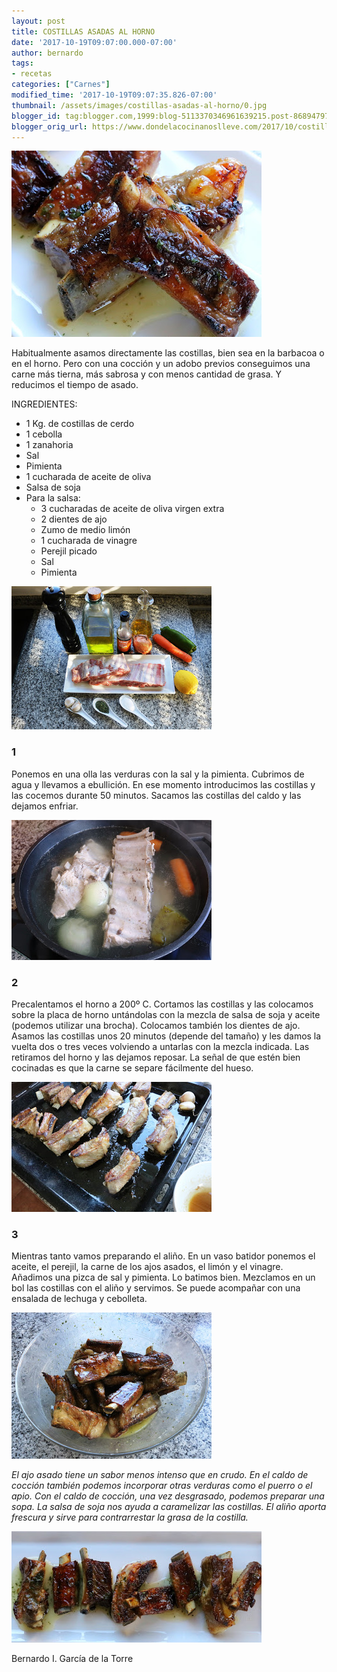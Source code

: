 ```yaml
---
layout: post
title: COSTILLAS ASADAS AL HORNO
date: '2017-10-19T09:07:00.000-07:00'
author: bernardo
tags:
- recetas
categories: ["Carnes"]
modified_time: '2017-10-19T09:07:35.826-07:00'
thumbnail: /assets/images/costillas-asadas-al-horno/0.jpg
blogger_id: tag:blogger.com,1999:blog-5113370346961639215.post-8689479796012233540
blogger_orig_url: https://www.dondelacocinanoslleve.com/2017/10/costillas-asadas-al-horno.html
---
```


![](/assets/images/costillas-asadas-al-horno/0.jpg)

  
Habitualmente asamos directamente las costillas, bien sea en la barbacoa o en el horno. Pero con una cocción y un adobo previos conseguimos una carne más tierna, más sabrosa y con menos cantidad de grasa. Y reducimos el tiempo de asado.  

INGREDIENTES:
* 1 Kg. de costillas de cerdo
* 1 cebolla
* 1 zanahoria
* Sal
* Pimienta
* 1 cucharada de aceite de oliva
* Salsa de soja
* Para la salsa:
  * 3 cucharadas de aceite de oliva virgen extra
  * 2 dientes de ajo
  * Zumo de medio limón
  * 1 cucharada de vinagre
  * Perejil picado
  * Sal
  * Pimienta  

![](/assets/images/costillas-asadas-al-horno/1.jpg)

  

### 1

Ponemos en una olla las verduras con la sal y la pimienta. Cubrimos de agua y llevamos a ebullición. En ese momento introducimos las costillas y las cocemos durante 50 minutos. Sacamos las costillas del caldo y las dejamos enfriar.  

![](/assets/images/costillas-asadas-al-horno/2.jpg)

  

### 2

Precalentamos el horno a 200º C. Cortamos las costillas y las colocamos sobre la placa de horno untándolas con la mezcla de salsa de soja y aceite (podemos utilizar una brocha). Colocamos también los dientes de ajo. Asamos las costillas unos 20 minutos (depende del tamaño) y les damos la vuelta dos o tres veces volviendo a untarlas con la mezcla indicada. Las retiramos del horno y las dejamos reposar. La señal de que estén bien cocinadas es que la carne se separe fácilmente del hueso.  

![](/assets/images/costillas-asadas-al-horno/3.jpg)

  

### 3

Mientras tanto vamos preparando el aliño. En un vaso batidor ponemos el aceite, el perejil, la carne de los ajos asados, el limón y el vinagre. Añadimos una pizca de sal y pimienta. Lo batimos bien. Mezclamos en un bol las costillas con el aliño y servimos. Se puede acompañar con una ensalada de lechuga y cebolleta.  

![](/assets/images/costillas-asadas-al-horno/4.jpg)

  
_El ajo asado tiene un sabor menos intenso que en crudo. En el caldo de cocción también podemos incorporar otras verduras como el puerro o el apio. Con el caldo de cocción, una vez desgrasado, podemos preparar una sopa. La salsa de soja nos ayuda a caramelizar las costillas. El aliño aporta frescura y sirve para contrarrestar la grasa de la costilla._

![](/assets/images/costillas-asadas-al-horno/5.jpg)

  
  
Bernardo I. García de la Torre
